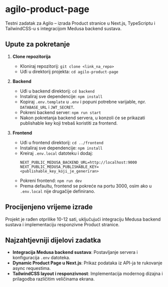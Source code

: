 # agilo-product-page
Testni zadatak za Agilo – izrada Product stranice u Next.js, TypeScriptu i TailwindCSS-u s integracijom Medusa backend sustava.

## Upute za pokretanje

1. **Clone repozitorija**
   - Kloniraj repozitorij: `git clone <link_na_repo>`
   - Uđi u direktorij projekta: `cd agilo-product-page`

2. **Backend**
   - Uđi u backend direktorij: `cd backend`
   - Instaliraj sve dependencije: `npm install`
   - Kopiraj `.env.template` u `.env` i popuni potrebne varijable, npr. `DATABASE_URL` i `JWT_SECRET`.
   - Pokreni backend server: `npm run start`
   - Nakon pokretanja backend servera, u konzoli će se prikazati publishable key koji trebaš koristiti za frontend.

3. **Frontend**
   - Uđi u frontend direktorij: `cd ../frontend`
   - Instaliraj sve dependencije: `npm install`
   - Kreiraj `.env.local` datoteku i dodaj:
     ```
     NEXT_PUBLIC_MEDUSA_BACKEND_URL=http://localhost:9000
     NEXT_PUBLIC_MEDUSA_PUBLISHABLE_KEY=<publishable_key_koji_je_generiran>
     ```
   - Pokreni frontend: `npm run dev`
   - Prema defaultu, frontend se pokreće na portu 3000, osim ako u `.env.local` nije drugačije definirano.

## Procijenjeno vrijeme izrade
Projekt je rađen otprilike 10-12 sati, uključujući integraciju Medusa backend sustava i implementaciju responzivne Product stranice.

## Najzahtjevniji dijelovi zadatka
- **Integracija Medusa backend sustava**: Postavljanje servera i konfiguracija `.env` datoteka.
- **Dynamic Product Page u Next.js**: Prikaz podataka iz API-ja te rukovanje async requestima.
- **TailwindCSS layout i responzivnost**: Implementacija modernog dizajna i prilagodba različitim veličinama ekrana.


